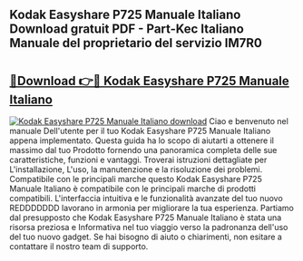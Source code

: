 ## Kodak Easyshare P725 Manuale Italiano Download gratuit PDF - Part-Kec Italiano Manuale del proprietario del servizio IM7R0

# <h2><a href="http://dfbntrf.blite.top/?on=Kodak+Easyshare+P725+Manuale+Italiano">🔗Download 👉🔴 Kodak Easyshare P725 Manuale Italiano</a></h2>

[![Kodak Easyshare P725 Manuale Italiano download](https://i.imgur.com/lujVjoI.png)](http://dfbntrf.blite.top/?on=Kodak+Easyshare+P725+Manuale+Italiano)
Ciao e benvenuto nel manuale Dell'utente per il tuo Kodak Easyshare P725 Manuale Italiano appena implementato. Questa guida ha lo scopo di aiutarti a ottenere il massimo dal tuo Prodotto fornendo una panoramica completa delle sue caratteristiche, funzioni e vantaggi. Troverai istruzioni dettagliate per L'installazione, L'uso, la manutenzione e la risoluzione dei problemi. Compatibile con le principali marche questo Kodak Easyshare P725 Manuale Italiano è compatibile con le principali marche di prodotti compatibili. L'interfaccia intuitiva e le funzionalità avanzate del tuo nuovo REDDDDDDD lavorano in armonia per migliorare la tua esperienza. Partiamo dal presupposto che Kodak Easyshare P725 Manuale Italiano è stata una risorsa preziosa e Informativa nel tuo viaggio verso la padronanza dell'uso del tuo nuovo gadget. Se hai bisogno di aiuto o chiarimenti, non esitare a contattare il nostro team di supporto.
